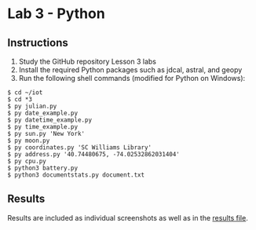 # Lab 3 - Python

## Instructions

1. Study the GitHub repository Lesson 3 labs
2. Install the required Python packages such as jdcal, astral, and geopy
3. Run the following shell commands (modified for Python on Windows):

```console
$ cd ~/iot
$ cd *3
$ py julian.py
$ py date_example.py
$ py datetime_example.py
$ py time_example.py
$ py sun.py 'New York'
$ py moon.py
$ py coordinates.py 'SC Williams Library'
$ py address.py '40.74480675, -74.02532862031404'
$ py cpu.py
$ python3 battery.py
$ python3 documentstats.py document.txt
```

## Results

Results are included as individual screenshots as well as in the [results file](results.md).
